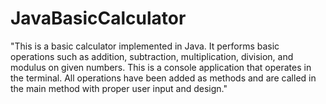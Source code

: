 # JavaBasicCalculator
"This is a basic calculator implemented in Java. It performs basic operations such as addition, subtraction, multiplication, division, and modulus on given numbers. This is a console application that operates in the terminal. All operations have been added as methods and are called in the main method with proper user input and design."
